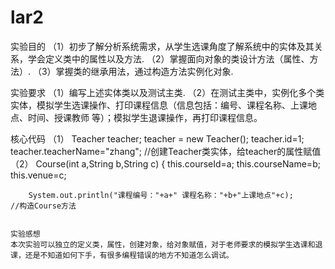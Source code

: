 # lar2
实验目的
（1）初步了解分析系统需求，从学生选课角度了解系统中的实体及其关系，学会定义类中的属性以及方法.
（2）掌握面向对象的类设计方法（属性、方法）.
（3）掌握类的继承用法，通过构造方法实例化对象.
 
 
实验要求
（1）编写上述实体类以及测试主类.
（2）在测试主类中，实例化多个类实体，模拟学生选课操作、打印课程信息（信息包括：编号、课程名称、上课地点、时间、授课教师 等）；模拟学生退课操作，再打印课程信息。
  
  
核心代码
（1）	    	Teacher teacher;
	    	teacher = new Teacher();
	    	teacher.id=1;
	    	teacher.teacherName="zhang";
        //创建Teacher类实体，给teacher的属性赋值
（2）
	 Course(int a,String b,String c) {
		this.courseId=a;
		this.courseName=b;
		this.venue=c;
	 
	
		System.out.println("课程编号："+a+" 课程名称："+b+"上课地点"+c);
    //构造Course方法
    
    
    实验感想
    本次实验可以独立的定义类，属性，创建对象，给对象赋值，对于老师要求的模拟学生选课和退课，还是不知道如何下手，有很多编程错误的地方不知道怎么调试。
